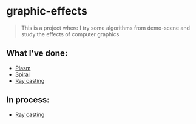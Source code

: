 # graphic-effects

> This is a project where I try some algorithms from demo-scene and study the effects of computer graphics

## What I've done:

- <a href="https://github.com/pelenium/graphic-effects/tree/main/plasm">Plasm</a>
- <a href="https://github.com/pelenium/graphic-effects/tree/main/spiral">Spiral</a>
- <a href="https://github.com/pelenium/graphic-effects/tree/main/ray-casting">Ray casting</a>

## In process:
- <a href="https://github.com/pelenium/graphic-effects/tree/main/ray-casting">Ray casting</a>

